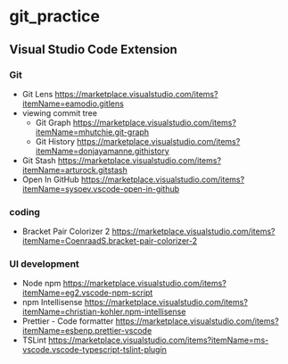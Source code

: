 # git_practice

## Visual Studio Code Extension

### Git

* Git Lens <https://marketplace.visualstudio.com/items?itemName=eamodio.gitlens>
* viewing commit tree
    * Git Graph <https://marketplace.visualstudio.com/items?itemName=mhutchie.git-graph>
    * Git History <https://marketplace.visualstudio.com/items?itemName=donjayamanne.githistory>
* Git Stash <https://marketplace.visualstudio.com/items?itemName=arturock.gitstash>
* Open In GitHub <https://marketplace.visualstudio.com/items?itemName=sysoev.vscode-open-in-github>

### coding

* Bracket Pair Colorizer 2 <https://marketplace.visualstudio.com/items?itemName=CoenraadS.bracket-pair-colorizer-2>

### UI development

* Node npm <https://marketplace.visualstudio.com/items?itemName=eg2.vscode-npm-script>
* npm Intellisense <https://marketplace.visualstudio.com/items?itemName=christian-kohler.npm-intellisense>
* Prettier - Code formatter <https://marketplace.visualstudio.com/items?itemName=esbenp.prettier-vscode>
* TSLint <https://marketplace.visualstudio.com/items?itemName=ms-vscode.vscode-typescript-tslint-plugin>
